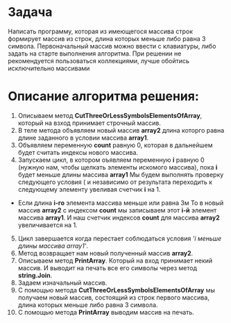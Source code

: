 # Задача
Написать программу, которая из имеющегося массива строк формирует массив из строк, длина которых меньше либо равна 3 символа. 
Первоначальный массив можно ввести с клавиатуры, либо задать на старте выполнения алгоритма. 
При решении не рекомендуется пользоваться коллекциями, лучше обойтись исключительно массивами

# Описание алгоритма решения:

1. Описываем метод **CutThreeOrLessSymbolsElementsOfArray**, который на взход принимает строчный массив.
2. В теле метода объявляем новый массив **array2** длина которго равна длине заданного в условии массива **array1**.
3. Объявляем переменную **count** равную 0, которая в дальнейшем будет считать индексы нового массива.
4. Запускаем цикл, в котором оъявляем переменную **i** равную 0 (нужную нам, чтобы щелкать элементы искомого массива), пока **i** будет меньше длины массива **array1**
Мы будем выполнять проверку следующего условия ( и независимо от результата переходить к следующему элементу увеливая счетчик **i** на 1. 
 - Если длина **i-го** элемента массива меньше или равна 3м 
То в новый массив **array2** с индексом **count** мы записываем этот **i-й** элемент массива **array1**. И наш счетчик  индексов **count** для массива **array2** увеличивается на 1. 
5. Цикл завершается когда перестает соблюдаться условия *'i меньше длины массива array1'*.
6. Метод возвращает нам новый полученный массив **array2**. 
7. Описываем метод **PrintArray**. Который на вход принимает некий массив. И выводит на печать все его символы через метод **string.Join**.
8. Задаем изначальный массив. 
9. С помощью метода **CutThreeOrLessSymbolsElementsOfArray** мы получаем новый массив,  состоящий из строк первого массива, длина которых меньше либо равна 3 символа.
10. С помощью метода **PrintArray** выводим массив на печать. 